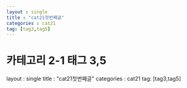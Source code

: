 ```yaml
---
layout : single
title : "cat21첫번째글"
categories : cat21
tag: [tag3,tag5]
---
```


# 카테고리 2-1 태그 3,5

layout : single
title : "cat21첫번째글"
categories : cat21
tag: [tag3,tag5]
